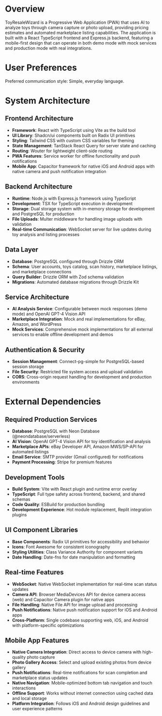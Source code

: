 # Overview

ToyResaleWizard is a Progressive Web Application (PWA) that uses AI to analyze toys through camera capture or photo upload, providing pricing estimates and automated marketplace listing capabilities. The application is built with a React TypeScript frontend and Express.js backend, featuring a mobile-first design that can operate in both demo mode with mock services and production mode with real integrations.

# User Preferences

Preferred communication style: Simple, everyday language.

# System Architecture

## Frontend Architecture
- **Framework**: React with TypeScript using Vite as the build tool
- **UI Library**: Shadcn/ui components built on Radix UI primitives
- **Styling**: Tailwind CSS with custom CSS variables for theming
- **State Management**: TanStack React Query for server state and caching
- **Routing**: Wouter for lightweight client-side routing
- **PWA Features**: Service worker for offline functionality and push notifications
- **Mobile App**: Capacitor framework for native iOS and Android apps with native camera and push notification integration

## Backend Architecture
- **Runtime**: Node.js with Express.js framework using TypeScript
- **Development**: TSX for TypeScript execution in development
- **Storage**: Dual storage system with in-memory storage for development and PostgreSQL for production
- **File Uploads**: Multer middleware for handling image uploads with validation
- **Real-time Communication**: WebSocket server for live updates during toy analysis and listing processes

## Data Layer
- **Database**: PostgreSQL configured through Drizzle ORM
- **Schema**: User accounts, toys catalog, scan history, marketplace listings, and marketplace connections
- **Query Builder**: Drizzle ORM with Zod schema validation
- **Migrations**: Automated database migrations through Drizzle Kit

## Service Architecture
- **AI Analysis Service**: Configurable between mock responses (demo mode) and OpenAI GPT-4 Vision API
- **Marketplace Integration**: Mock and real implementations for eBay, Amazon, and WordPress
- **Mock Services**: Comprehensive mock implementations for all external services to enable offline development and demos

## Authentication & Security
- **Session Management**: Connect-pg-simple for PostgreSQL-based session storage
- **File Security**: Restricted file system access and upload validation
- **CORS**: Cross-origin request handling for development and production environments

# External Dependencies

## Required Production Services
- **Database**: PostgreSQL with Neon Database (@neondatabase/serverless)
- **AI Vision**: OpenAI GPT-4 Vision API for toy identification and analysis
- **Marketplace APIs**: eBay Developer API, Amazon MWS/SP-API for automated listings
- **Email Service**: SMTP provider (Gmail configured) for notifications
- **Payment Processing**: Stripe for premium features

## Development Tools
- **Build System**: Vite with React plugin and runtime error overlay
- **TypeScript**: Full type safety across frontend, backend, and shared schemas
- **Code Quality**: ESBuild for production bundling
- **Development Experience**: Hot module replacement, Replit integration plugins

## UI Component Libraries
- **Base Components**: Radix UI primitives for accessibility and behavior
- **Icons**: Font Awesome for consistent iconography
- **Styling Utilities**: Class Variance Authority for component variants
- **Date Handling**: Date-fns for date manipulation and formatting

## Real-time Features
- **WebSocket**: Native WebSocket implementation for real-time scan status updates
- **Camera API**: Browser MediaDevices API for device camera access (web) and Capacitor Camera plugin for native apps
- **File Handling**: Native File API for image upload and processing
- **Push Notifications**: Native push notification support for iOS and Android apps
- **Cross-Platform**: Single codebase supporting web, iOS, and Android with platform-specific optimizations

## Mobile App Features
- **Native Camera Integration**: Direct access to device camera with high-quality photo capture
- **Photo Gallery Access**: Select and upload existing photos from device gallery
- **Push Notifications**: Real-time notifications for scan completion and marketplace status updates
- **Native Navigation**: Mobile-optimized bottom tab navigation and touch interactions
- **Offline Support**: Works without internet connection using cached data and local storage
- **Platform Integration**: Follows iOS and Android design guidelines and user experience patterns